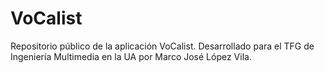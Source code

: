 # VoCalist
Repositorio público de la aplicación VoCalist. Desarrollado para el TFG de Ingeniería Multimedia en la UA por Marco José López Vila.
